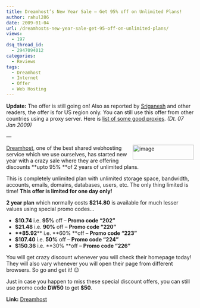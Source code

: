 ```yaml
---
title: Dreamhost’s New Year Sale – Get 95% off on Unlimited Plans!
author: rahul286
date: 2009-01-04
url: /dreamhosts-new-year-sale-get-95-off-on-unlimited-plans/
views:
  - 197
dsq_thread_id:
  - 2947094012
categories:
  - Reviews
tags:
  - Dreamhost
  - Internet
  - Offer
  - Web Hosting
---
```

**Update:** The offer is still going on! Also as reported by <a href="http://www.sriz.net/" onclick="_gaq.push(['_trackEvent', 'outbound-article', 'http://www.sriz.net/', 'Sriganesh']);" >Sriganesh</a> and other readers, the offer is for US region only. You can still use this offer from other countries using a proxy server. Here is [list of some good proxies][1]. *(Dt. 07 Jan 2009)*

&#8212;

[<img class="wp-image-53396" style="border-top-width: 0px;border-left-width: 0px;border-bottom-width: 0px;margin-left: 0px;margin-right: 0px;border-right-width: 0px" src="http://cdn.devilsworkshop.org/files/2009/01/image-thumb.png" border="0" alt="image" width="164" height="40" align="right" />][2] <a href="http://www.dreamhost.com/" onclick="_gaq.push(['_trackEvent', 'outbound-article', 'http://www.dreamhost.com/', 'Dreamhost']);" >Dreamhost</a>, one of the best shared webhosting service which we use ourselves, has started new year with a crazy sale where they are offering discounts **upto 95% **of 2 years of unlimited plans.

This is completely unlimited plan with unlimited storage space, bandwidth, accounts, emails, domains, databases, users, etc. The only thing limited is time! **This offer is limited for one day only!**

**2 year plan** which normally costs **$214.80** is available for much lesser values using special promo codes…

  * **$10.74** i.e. **95%** off – **Promo code “202”**
  * **$21.48** i.e. **90%** off – **Promo code “220”**
  * **$**$85.92**** i.e. **60% **off – **Promo code “223”**
  * **$107.40** i.e. **50%** off – **Promo code “224”**
  * **$150.36** i.e. **30% **off – **Promo code “226”**

You will get crazy discount whenever you will check their homepage today! They will also vary whenever you will open their page from different browsers. So go and get it! 😉

Just in case you happen to miss these special discount offers, you can still use promo code **DW50** to get **$50**.

**Link:** <a href="http://www.dreamhost.com/" onclick="_gaq.push(['_trackEvent', 'outbound-article', 'http://www.dreamhost.com/', 'Dreamhost']);" >Dreamhost</a>

 [1]: http://devilsworkshop.org/updated-working-proxyies-for-orkut-myspace-etc/
 [2]: http://cdn.devilsworkshop.org/files/2009/01/image.png

